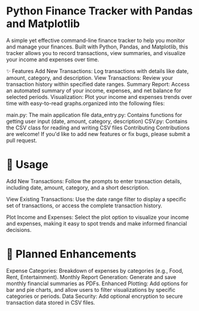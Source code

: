 ﻿# Python Finance Tracker with Pandas and Matplotlib
A simple yet effective command-line finance tracker to help you monitor and manage your finances. Built with Python, Pandas, and Matplotlib, this tracker allows you to record transactions, view summaries, and visualize your income and expenses over time.

✨ Features
Add New Transactions: Log transactions with details like date, amount, category, and description.
View Transactions: Review your transaction history within specified date ranges.
Summary Report: Access an automated summary of your income, expenses, and net balance for selected periods.
Visualization: Plot your income and expenses trends over time with easy-to-read graphs.organized into the following files:

main.py: The main application file
data_entry.py: Contains functions for getting user input (date, amount, category, description)
CSV.py: Contains the CSV class for reading and writing CSV files
Contributing
Contributions are welcome! If you'd like to add new features or fix bugs, please submit a pull request.

# 🚀 Usage
Add New Transactions: Follow the prompts to enter transaction details, including date, amount, category, and a short description.

View Existing Transactions: Use the date range filter to display a specific set of transactions, or access the complete transaction history.

Plot Income and Expenses: Select the plot option to visualize your income and expenses, making it easy to spot trends and make informed financial decisions.

# 🚧 Planned Enhancements
Expense Categories: Breakdown of expenses by categories (e.g., Food, Rent, Entertainment).
Monthly Report Generation: Generate and save monthly financial summaries as PDFs.
Enhanced Plotting: Add options for bar and pie charts, and allow users to filter visualizations by specific categories or periods.
Data Security: Add optional encryption to secure transaction data stored in CSV files.
